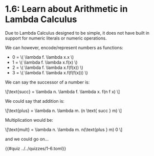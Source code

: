 # 1.6: Learn about Arithmetic in Lambda Calculus

Due to Lambda Calculus designed to be simple, it does not have built in support 
for numeric literals or numeric operations.

We can however, encode/represent numbers as functions:
- 0 = \\( \lambda f. \lambda x.x \\)
- 1 = \\( \lambda f. \lambda x.f(x) \\)
- 2 = \\( \lambda f. \lambda x.f(f(x)) \\)
- 3 = \\( \lambda f. \lambda x.f(f(f(x))) \\)

We can say the successor of a number is:

\\[\text{succ} = \lambda n. \lambda f. \lambda x. f(n f x) \\]

We could say that addition is:

\\[\text{plus} = \lambda n. \lambda m. (n \text{ succ } m) \\]

Multiplication would be:

\\[\text{mult} = \lambda n. \lambda m. n(\text{plus } m) 0 \\]

and we could go on...

{{#quiz ../../quizzes/1-6.toml}}
